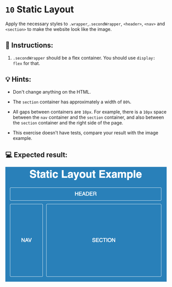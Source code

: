 # `10` Static Layout 

Apply the necessary styles to `.wrapper`,`.secondWrapper`, `<header>`, `<nav>` and `<section>` to make the website look like the image.

## 📝 Instructions:
1. `.secondWrapper` should be a flex container. You should use `display: flex` for that.

## 💡 Hints: 

- Don't change anything on the HTML.

- The `section` container has approximately a width of `80%`.

- All gaps between containers are `10px`. For example, there is a `10px` space between the `nav` container and the `section` container, and also between the `section` container and the right side of the page.

- This exercise doesn't have tests, compare your result with the image example.

## 💻 Expected result:

![Static Layout](../../.learn/assets/0B62fyP.png?raw=true)
